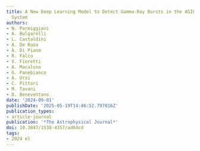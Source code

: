 ```yaml
---
title: A New Deep Learning Model to Detect Gamma-Ray Bursts in the AGILE Anticoincidence
  System
authors:
- N. Parmiggiani
- A. Bulgarelli
- L. Castaldini
- A. De Rosa
- A. Di Piano
- R. Falco
- V. Fioretti
- A. Macaluso
- G. Panebianco
- A. Ursi
- C. Pittori
- M. Tavani
- D. Beneventano
date: '2024-09-01'
publishDate: '2025-05-19T14:46:52.797016Z'
publication_types:
- article-journal
publication: '*The Astrophysical Journal*'
doi: 10.3847/1538-4357/ad64cd
tags:
- 2024 ml
---
```

